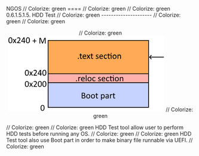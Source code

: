 NGOS                                                                                                                                                                                                     // Colorize: green
====                                                                                                                                                                                                     // Colorize: green
                                                                                                                                                                                                         // Colorize: green
0.6.1.5.1.5. HDD Test                                                                                                                                                                                    // Colorize: green
---------------------                                                                                                                                                                                    // Colorize: green
                                                                                                                                                                                                         // Colorize: green
<p align="center">                                                                                                                                                                                       // Colorize: green
    <img src="https://github.com/Gris87/ngos/blob/master/src/os/bootloader_tools/hddtest/Image%20structure.png?raw=true" alt="Image structure"/>                                                         // Colorize: green
</p>                                                                                                                                                                                                     // Colorize: green
                                                                                                                                                                                                         // Colorize: green
HDD Test tool allow user to perform HDD tests before running any OS.                                                                                                                                     // Colorize: green
                                                                                                                                                                                                         // Colorize: green
HDD Test tool also use Boot part in order to make binary file runnable via UEFI.                                                                                                                         // Colorize: green
